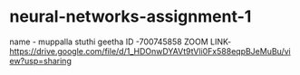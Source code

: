 # neural-networks-assignment-1
name - muppalla stuthi geetha
ID -700745858
ZOOM LINK-https://drive.google.com/file/d/1_HDOnwDYAVt9tVli0Fx588eqpBJeMuBu/view?usp=sharing
